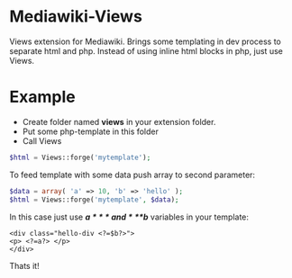 Mediawiki-Views
===============
Views extension for Mediawiki. 
Brings some templating in dev process to separate html and php.
Instead of using inline html blocks in php, just use Views.

Example
=======

- Create folder named **views** in your extension folder.
- Put some php-template in this folder
- Call Views

```php
$html = Views::forge('mytemplate');
```
  
To feed template with some data push array to second parameter:

```php
$data = array( 'a' => 10, 'b' => 'hello' );
$html = Views::forge('mytemplate', $data);
```
  
In this case just use ***$a*** and ***$b*** variables in your template:

```
<div class="hello-div <?=$b?>">
<p> <?=a?> </p>
</div>
```

Thats it!
